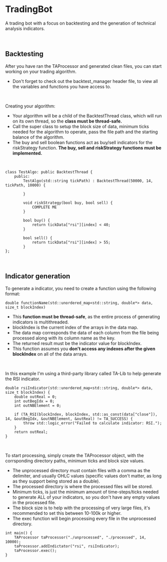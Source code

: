 # TradingBot

A trading bot with a focus on backtesting and the generation of technical analysis indicators.

<br/>

## Backtesting

After you have ran the TAProcessor and generated clean files, you can start working on your trading algorithm.
- Don't forget to check out the backtest_manager header file, to view all the variables and functions you have access to.

<br/>

Creating your algorithm:
- Your algorithm will be a child of the BacktestThread class, which will run on its own thread, so the **class must be thread-safe.**
- Call the super class to setup the block size of data, minimum ticks needed for the algorithm to operate, pass the file path and the starting balance of the algorithm.
- The buy and sell boolean functions act as buy/sell indicators for the riskStrategy function. **The buy, sell and riskStrategy functions must be implemented.**

<br/>

```
class TestAlgo: public BacktestThread {
    public:
        TestAlgo(std::string tickPath) : BacktestThread(50000, 14, tickPath, 10000) {
            
        }

        void riskStrategy(bool buy, bool sell) {
            COMPLETE ME
        }
        
        bool buy() {
            return tickData["rsi"][index] < 40;
        }

        bool sell() {
            return tickData["rsi"][index] > 55;
        }
};
```

<br/>

## Indicator generation

To generate a indicator, you need to create a function using the following format:

`double functionName(std::unordered_map<std::string, double*> data, size_t blockIndex)`
- This **function must be thread-safe**, as the entire process of generating indicators is multithreaded.
- blockIndex is the current index of the arrays in the data map.
- The data map corresponds the data of each column from the file being processed along with its column name as the key.
- The returned result must be the indicator value for blockIndex.
- This function assumes you **don't access any indexes after the given blockIndex** on all of the data arrays.

<br/>

In this example I'm using a third-party library called TA-Lib to help generate the RSI indicator.
```
double rsiIndicator(std::unordered_map<std::string, double*> data, size_t blockIndex) {    
    double outReal = 0;
    int outBegIdx = 0;
    int outNBElement = 0;

    if (TA_RSI(blockIndex, blockIndex, std::as_const(data["close"]), 14, &outBegIdx, &outNBElement, &outReal) != TA_SUCCESS) {
        throw std::logic_error("Failed to calculate indicator: RSI.");
    }
    return outReal;
}
```

<br/>

To start processing, simply create the TAProcessor object, with the corrsponding directory paths, minimum ticks and block size values.
- The unprocessed directory must contain files with a comma as the delimiter, and usually OHLC values (specific values don't matter, as long as they support being stored as a double).
- The processed directory is where the processed files will be stored.
- Minimum ticks, is just the minimum amount of time-steps/ticks needed to generate ALL of your indicators, so you don't have any empty values in the processed file.
- The block size is to help with the processing of very large files, it's recommended to set this between 10-100k or higher.
- The exec function will begin processing every file in the unprocessed directory.

```
int main() {
    TAProcessor taProcessor("./unprocessed", "./processed", 14, 10000);
    taProcessor.addIndictator("rsi", rsiIndicator);
    taProcessor.exec();
}
```